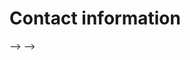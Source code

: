 # Contact information


<!-- This is all the info i have about my project.

!!! warning " this is a warning"
    this page is incomplete!

??? tip
    this is a secret tip!

``` python
import numpy as np
np.linspace(0,1,5)
```

<!-- this is the bugs section-->


<!-- ### bugs

=== "bug in python"
    this goes wrong

    ```python
    import software as s 
    s.redact(112)
    ```

=== "bug in R"
    wrong in R -->


<!-- ```python
    import software as s # (1)
    s.redact(112)
```

1. convention as per my software package!

<!-- break for new numbered list-->
<!-- 1. this is new list


a normal line of text (1) in my doc 
{.annotate}

1. tatally normal text

<!-- break for new numbered list-->
<!-- <div class="grid cards" markdown>
- :fontawesome-brands-python: python
- :fontawesome-brands-js: javascript
- :fontawesome-brands-github: github
- :fontawesome-brands-python: python

</div> --> -->


<!-- $$
\sqrt H
$$ --> -->


<!-- * `utils` - utils to solve mathmatical problem, for example 
* `plate` - Create a new project.
* `materials` - Create a new project.
* `optimisation` - Create a new project. -->



<!-- ## Commands

* `mkdocs new [dir-name]` - Create a new project.
* `mkdocs serve` - Start the live-reloading docs server.
* `mkdocs build` - Build the documentation site.
* `mkdocs -h` - Print help message and exit. -->



<!-- - another bullet 
    - 1st
    - 2rd
- [list](https://shiny-xylophone-px7pv4q99xrf7xpw.github.dev/)


- another bullet 
    - 1st
    - 2rd
- [list](https://shiny-xylophone-px7pv4q99xrf7xpw.github.dev/)


![alt text](image.png) -->



<!-- ## Project layout

    mkdocs.yml    # The configuration file.
    docs/
        index.md  # The documentation homepage.
        ...       # Other markdown pages, images and other files.  -->
